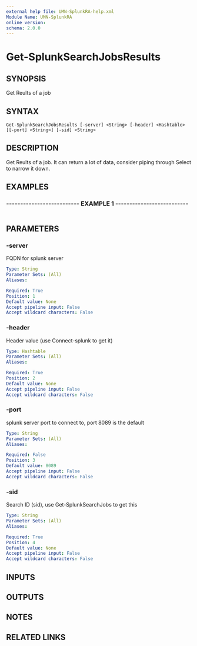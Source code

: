 ```yaml
---
external help file: UMN-SplunkRA-help.xml
Module Name: UMN-SplunkRA
online version: 
schema: 2.0.0
---
```


# Get-SplunkSearchJobsResults

## SYNOPSIS
Get Reults of a job

## SYNTAX

```
Get-SplunkSearchJobsResults [-server] <String> [-header] <Hashtable> [[-port] <String>] [-sid] <String>
```

## DESCRIPTION
Get Reults of a job. 
It can return a lot of data, consider piping through Select to narrow it down.

## EXAMPLES

### -------------------------- EXAMPLE 1 --------------------------
```

```

## PARAMETERS

### -server
FQDN for splunk server

```yaml
Type: String
Parameter Sets: (All)
Aliases: 

Required: True
Position: 1
Default value: None
Accept pipeline input: False
Accept wildcard characters: False
```

### -header
Header value (use Connect-splunk to get it)

```yaml
Type: Hashtable
Parameter Sets: (All)
Aliases: 

Required: True
Position: 2
Default value: None
Accept pipeline input: False
Accept wildcard characters: False
```

### -port
splunk server port to connect to, port 8089 is the default

```yaml
Type: String
Parameter Sets: (All)
Aliases: 

Required: False
Position: 3
Default value: 8089
Accept pipeline input: False
Accept wildcard characters: False
```

### -sid
Search ID (sid), use Get-SplunkSearchJobs to get this

```yaml
Type: String
Parameter Sets: (All)
Aliases: 

Required: True
Position: 4
Default value: None
Accept pipeline input: False
Accept wildcard characters: False
```

## INPUTS

## OUTPUTS

## NOTES

## RELATED LINKS

